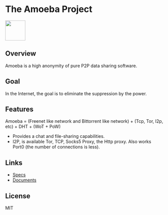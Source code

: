 # The Amoeba Project

<img src="https://github.com/Alliance-Network/Specs/raw/master/icons/Amoeba.png" width="64">

## Overview

Amoeba is a high anonymity of pure P2P data sharing software.

## Goal

In the Internet, the goal is to eliminate the suppression by the power.

## Features

Amoeba = (Freenet like network and Bittorrent like network) + (Tcp, Tor, I2p, etc) + DHT + (WoT + PoW)

 * Provides a chat and file-sharing capabilities.
 * I2P, is available Tor, TCP, Socks5 Proxy, the Http proxy. Also works Port0 (the number of connections is less).

## Links
 
 * [Specs](https://github.com/Alliance-Network/Specs/tree/master/Amoeba)
 * [Documents](http://alliance-network.github.io/docs/Amoeba/index.en)

## License

MIT
